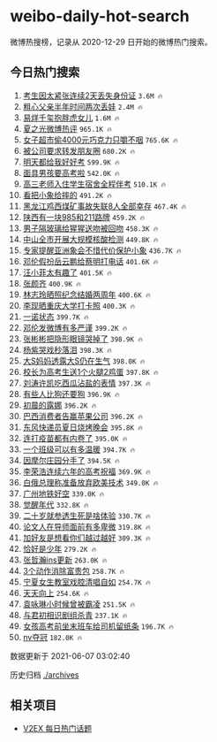 # weibo-daily-hot-search

微博热搜榜，记录从 2020-12-29 日开始的微博热门搜索。

## 今日热门搜索

<!-- BEGIN -->

1. [考生因太紧张连续2天丢失身份证](https://s.weibo.com/weibo?q=%23%E8%80%83%E7%94%9F%E5%9B%A0%E5%A4%AA%E7%B4%A7%E5%BC%A0%E8%BF%9E%E7%BB%AD2%E5%A4%A9%E4%B8%A2%E5%A4%B1%E8%BA%AB%E4%BB%BD%E8%AF%81%23&Refer=top) `3.6M 🔥`
1. [粗心父亲半年时间两次丢娃](https://s.weibo.com/weibo?q=%23%E7%B2%97%E5%BF%83%E7%88%B6%E4%BA%B2%E5%8D%8A%E5%B9%B4%E6%97%B6%E9%97%B4%E4%B8%A4%E6%AC%A1%E4%B8%A2%E5%A8%83%23&Refer=top) `2.4M 🔥`
1. [易烊千玺抱胖虎女儿](https://s.weibo.com/weibo?q=%23%E6%98%93%E7%83%8A%E5%8D%83%E7%8E%BA%E6%8A%B1%E8%83%96%E8%99%8E%E5%A5%B3%E5%84%BF%23&Refer=top) `1.6M 🔥`
1. [夏之光微博热评](https://s.weibo.com/weibo?q=%23%E5%A4%8F%E4%B9%8B%E5%85%89%E5%BE%AE%E5%8D%9A%E7%83%AD%E8%AF%84%23&Refer=top) `965.1K 🔥`
1. [女子超市偷4000元巧克力只嚼不咽](https://s.weibo.com/weibo?q=%23%E5%A5%B3%E5%AD%90%E8%B6%85%E5%B8%82%E5%81%B74000%E5%85%83%E5%B7%A7%E5%85%8B%E5%8A%9B%E5%8F%AA%E5%9A%BC%E4%B8%8D%E5%92%BD%23&Refer=top) `765.6K 🔥`
1. [被公司要求转发朋友圈](https://s.weibo.com/weibo?q=%23%E8%A2%AB%E5%85%AC%E5%8F%B8%E8%A6%81%E6%B1%82%E8%BD%AC%E5%8F%91%E6%9C%8B%E5%8F%8B%E5%9C%88%23&Refer=top) `680.2K 🔥`
1. [明天都给我好好考](https://s.weibo.com/weibo?q=%23%E6%98%8E%E5%A4%A9%E9%83%BD%E7%BB%99%E6%88%91%E5%A5%BD%E5%A5%BD%E8%80%83%23&Refer=top) `599.9K 🔥`
1. [面具男孩要高考啦](https://s.weibo.com/weibo?q=%23%E9%9D%A2%E5%85%B7%E7%94%B7%E5%AD%A9%E8%A6%81%E9%AB%98%E8%80%83%E5%95%A6%23&Refer=top) `542.0K 🔥`
1. [高三老师入住学生宿舍全程伴考](https://s.weibo.com/weibo?q=%23%E9%AB%98%E4%B8%89%E8%80%81%E5%B8%88%E5%85%A5%E4%BD%8F%E5%AD%A6%E7%94%9F%E5%AE%BF%E8%88%8D%E5%85%A8%E7%A8%8B%E4%BC%B4%E8%80%83%23&Refer=top) `510.1K 🔥`
1. [看把小象给摔的](https://s.weibo.com/weibo?q=%23%E7%9C%8B%E6%8A%8A%E5%B0%8F%E8%B1%A1%E7%BB%99%E6%91%94%E7%9A%84%23&Refer=top) `491.2K 🔥`
1. [黑龙江鸡西煤矿事故失联8人全部幸存](https://s.weibo.com/weibo?q=%23%E9%BB%91%E9%BE%99%E6%B1%9F%E9%B8%A1%E8%A5%BF%E7%85%A4%E7%9F%BF%E4%BA%8B%E6%95%85%E5%A4%B1%E8%81%948%E4%BA%BA%E5%85%A8%E9%83%A8%E5%B9%B8%E5%AD%98%23&Refer=top) `467.4K 🔥`
1. [陕西有一块985和211路牌](https://s.weibo.com/weibo?q=%23%E9%99%95%E8%A5%BF%E6%9C%89%E4%B8%80%E5%9D%97985%E5%92%8C211%E8%B7%AF%E7%89%8C%23&Refer=top) `459.2K 🔥`
1. [男子隔玻璃给猩猩送吻被回吻](https://s.weibo.com/weibo?q=%23%E7%94%B7%E5%AD%90%E9%9A%94%E7%8E%BB%E7%92%83%E7%BB%99%E7%8C%A9%E7%8C%A9%E9%80%81%E5%90%BB%E8%A2%AB%E5%9B%9E%E5%90%BB%23&Refer=top) `458.3K 🔥`
1. [中山全市开展大规模核酸检测](https://s.weibo.com/weibo?q=%23%E4%B8%AD%E5%B1%B1%E5%85%A8%E5%B8%82%E5%BC%80%E5%B1%95%E5%A4%A7%E8%A7%84%E6%A8%A1%E6%A0%B8%E9%85%B8%E6%A3%80%E6%B5%8B%23&Refer=top) `449.8K 🔥`
1. [专家提醒亚洲象会不惜代价保护小象](https://s.weibo.com/weibo?q=%E4%B8%93%E5%AE%B6%E6%8F%90%E9%86%92%E4%BA%9A%E6%B4%B2%E8%B1%A1%E4%BC%9A%E4%B8%8D%E6%83%9C%E4%BB%A3%E4%BB%B7%E4%BF%9D%E6%8A%A4%E5%B0%8F%E8%B1%A1&Refer=top) `436.7K 🔥`
1. [邓伦假扮岳云鹏给蔡明打电话](https://s.weibo.com/weibo?q=%23%E9%82%93%E4%BC%A6%E5%81%87%E6%89%AE%E5%B2%B3%E4%BA%91%E9%B9%8F%E7%BB%99%E8%94%A1%E6%98%8E%E6%89%93%E7%94%B5%E8%AF%9D%23&Refer=top) `401.6K 🔥`
1. [汪小菲太有趣了](https://s.weibo.com/weibo?q=%23%E6%B1%AA%E5%B0%8F%E8%8F%B2%E5%A4%AA%E6%9C%89%E8%B6%A3%E4%BA%86%23&Refer=top) `401.5K 🔥`
1. [张颜齐](https://s.weibo.com/weibo?q=%E5%BC%A0%E9%A2%9C%E9%BD%90&Refer=top) `400.9K 🔥`
1. [林志玲晒照纪念结婚两周年](https://s.weibo.com/weibo?q=%23%E6%9E%97%E5%BF%97%E7%8E%B2%E6%99%92%E7%85%A7%E7%BA%AA%E5%BF%B5%E7%BB%93%E5%A9%9A%E4%B8%A4%E5%91%A8%E5%B9%B4%23&Refer=top) `400.6K 🔥`
1. [李现晒重庆大学打卡照](https://s.weibo.com/weibo?q=%23%E6%9D%8E%E7%8E%B0%E6%99%92%E9%87%8D%E5%BA%86%E5%A4%A7%E5%AD%A6%E6%89%93%E5%8D%A1%E7%85%A7%23&Refer=top) `400.3K 🔥`
1. [一诺状态](https://s.weibo.com/weibo?q=%23%E4%B8%80%E8%AF%BA%E7%8A%B6%E6%80%81%23&Refer=top) `399.7K 🔥`
1. [邓伦发微博有多严谨](https://s.weibo.com/weibo?q=%23%E9%82%93%E4%BC%A6%E5%8F%91%E5%BE%AE%E5%8D%9A%E6%9C%89%E5%A4%9A%E4%B8%A5%E8%B0%A8%23&Refer=top) `399.2K 🔥`
1. [张彬彬把隐形眼镜哭掉了](https://s.weibo.com/weibo?q=%23%E5%BC%A0%E5%BD%AC%E5%BD%AC%E6%8A%8A%E9%9A%90%E5%BD%A2%E7%9C%BC%E9%95%9C%E5%93%AD%E6%8E%89%E4%BA%86%23&Refer=top) `398.9K 🔥`
1. [杨紫哭戏秒落泪](https://s.weibo.com/weibo?q=%23%E6%9D%A8%E7%B4%AB%E5%93%AD%E6%88%8F%E7%A7%92%E8%90%BD%E6%B3%AA%23&Refer=top) `398.3K 🔥`
1. [大S妈妈透露大S仍在生气](https://s.weibo.com/weibo?q=%23%E5%A4%A7S%E5%A6%88%E5%A6%88%E9%80%8F%E9%9C%B2%E5%A4%A7S%E4%BB%8D%E5%9C%A8%E7%94%9F%E6%B0%94%23&Refer=top) `398.0K 🔥`
1. [校长为高考生送1个火腿2鸡蛋](https://s.weibo.com/weibo?q=%23%E6%A0%A1%E9%95%BF%E4%B8%BA%E9%AB%98%E8%80%83%E7%94%9F%E9%80%811%E4%B8%AA%E7%81%AB%E8%85%BF2%E9%B8%A1%E8%9B%8B%23&Refer=top) `397.8K 🔥`
1. [刘涛许凯吃西瓜沾盐的表情](https://s.weibo.com/weibo?q=%23%E5%88%98%E6%B6%9B%E8%AE%B8%E5%87%AF%E5%90%83%E8%A5%BF%E7%93%9C%E6%B2%BE%E7%9B%90%E7%9A%84%E8%A1%A8%E6%83%85%23&Refer=top) `397.3K 🔥`
1. [有些人比狗还要狗](https://s.weibo.com/weibo?q=%23%E6%9C%89%E4%BA%9B%E4%BA%BA%E6%AF%94%E7%8B%97%E8%BF%98%E8%A6%81%E7%8B%97%23&Refer=top) `396.9K 🔥`
1. [初晨的露娜](https://s.weibo.com/weibo?q=%23%E5%88%9D%E6%99%A8%E7%9A%84%E9%9C%B2%E5%A8%9C%23&Refer=top) `396.2K 🔥`
1. [巴西消费者告赢苹果公司](https://s.weibo.com/weibo?q=%23%E5%B7%B4%E8%A5%BF%E6%B6%88%E8%B4%B9%E8%80%85%E5%91%8A%E8%B5%A2%E8%8B%B9%E6%9E%9C%E5%85%AC%E5%8F%B8%23&Refer=top) `396.2K 🔥`
1. [东风快递员夏日烧烤晚会](https://s.weibo.com/weibo?q=%23%E4%B8%9C%E9%A3%8E%E5%BF%AB%E9%80%92%E5%91%98%E5%A4%8F%E6%97%A5%E7%83%A7%E7%83%A4%E6%99%9A%E4%BC%9A%23&Refer=top) `395.8K 🔥`
1. [连打疫苗都有内卷了](https://s.weibo.com/weibo?q=%23%E8%BF%9E%E6%89%93%E7%96%AB%E8%8B%97%E9%83%BD%E6%9C%89%E5%86%85%E5%8D%B7%E4%BA%86%23&Refer=top) `395.0K 🔥`
1. [一个班级可以有多温暖](https://s.weibo.com/weibo?q=%23%E4%B8%80%E4%B8%AA%E7%8F%AD%E7%BA%A7%E5%8F%AF%E4%BB%A5%E6%9C%89%E5%A4%9A%E6%B8%A9%E6%9A%96%23&Refer=top) `394.7K 🔥`
1. [因摩尔庄园分手了](https://s.weibo.com/weibo?q=%23%E5%9B%A0%E6%91%A9%E5%B0%94%E5%BA%84%E5%9B%AD%E5%88%86%E6%89%8B%E4%BA%86%23&Refer=top) `394.5K 🔥`
1. [李荣浩连续六年的高考祝福](https://s.weibo.com/weibo?q=%23%E6%9D%8E%E8%8D%A3%E6%B5%A9%E8%BF%9E%E7%BB%AD%E5%85%AD%E5%B9%B4%E7%9A%84%E9%AB%98%E8%80%83%E7%A5%9D%E7%A6%8F%23&Refer=top) `369.9K 🔥`
1. [白俄总理称准备放弃欧美技术](https://s.weibo.com/weibo?q=%23%E7%99%BD%E4%BF%84%E6%80%BB%E7%90%86%E7%A7%B0%E5%87%86%E5%A4%87%E6%94%BE%E5%BC%83%E6%AC%A7%E7%BE%8E%E6%8A%80%E6%9C%AF%23&Refer=top) `349.0K 🔥`
1. [广州地铁好空](https://s.weibo.com/weibo?q=%23%E5%B9%BF%E5%B7%9E%E5%9C%B0%E9%93%81%E5%A5%BD%E7%A9%BA%23&Refer=top) `339.0K 🔥`
1. [觉醒年代](https://s.weibo.com/weibo?q=%E8%A7%89%E9%86%92%E5%B9%B4%E4%BB%A3&Refer=top) `332.8K 🔥`
1. [二十岁就参透生死是啥体验](https://s.weibo.com/weibo?q=%23%E4%BA%8C%E5%8D%81%E5%B2%81%E5%B0%B1%E5%8F%82%E9%80%8F%E7%94%9F%E6%AD%BB%E6%98%AF%E5%95%A5%E4%BD%93%E9%AA%8C%23&Refer=top) `330.7K 🔥`
1. [论文人在导师面前有多卑微](https://s.weibo.com/weibo?q=%23%E8%AE%BA%E6%96%87%E4%BA%BA%E5%9C%A8%E5%AF%BC%E5%B8%88%E9%9D%A2%E5%89%8D%E6%9C%89%E5%A4%9A%E5%8D%91%E5%BE%AE%23&Refer=top) `319.8K 🔥`
1. [加好友是想看你们越过越好](https://s.weibo.com/weibo?q=%23%E5%8A%A0%E5%A5%BD%E5%8F%8B%E6%98%AF%E6%83%B3%E7%9C%8B%E4%BD%A0%E4%BB%AC%E8%B6%8A%E8%BF%87%E8%B6%8A%E5%A5%BD%23&Refer=top) `309.3K 🔥`
1. [恰好是少年](https://s.weibo.com/weibo?q=%E6%81%B0%E5%A5%BD%E6%98%AF%E5%B0%91%E5%B9%B4&Refer=top) `279.2K 🔥`
1. [张哲瀚ins更新](https://s.weibo.com/weibo?q=%23%E5%BC%A0%E5%93%B2%E7%80%9Ains%E6%9B%B4%E6%96%B0%23&Refer=top) `263.0K 🔥`
1. [3个动作消除富贵包](https://s.weibo.com/weibo?q=%233%E4%B8%AA%E5%8A%A8%E4%BD%9C%E6%B6%88%E9%99%A4%E5%AF%8C%E8%B4%B5%E5%8C%85%23&Refer=top) `258.7K 🔥`
1. [宁夏女生教室戏腔清唱自如](https://s.weibo.com/weibo?q=%23%E5%AE%81%E5%A4%8F%E5%A5%B3%E7%94%9F%E6%95%99%E5%AE%A4%E6%88%8F%E8%85%94%E6%B8%85%E5%94%B1%E8%87%AA%E5%A6%82%23&Refer=top) `254.7K 🔥`
1. [天天向上](https://s.weibo.com/weibo?q=%E5%A4%A9%E5%A4%A9%E5%90%91%E4%B8%8A&Refer=top) `254.6K 🔥`
1. [袁咏琳小时候曾被霸凌](https://s.weibo.com/weibo?q=%E8%A2%81%E5%92%8F%E7%90%B3%E5%B0%8F%E6%97%B6%E5%80%99%E6%9B%BE%E8%A2%AB%E9%9C%B8%E5%87%8C&Refer=top) `251.5K 🔥`
1. [与君初相识剧组杀青](https://s.weibo.com/weibo?q=%23%E4%B8%8E%E5%90%9B%E5%88%9D%E7%9B%B8%E8%AF%86%E5%89%A7%E7%BB%84%E6%9D%80%E9%9D%92%23&Refer=top) `237.1K 🔥`
1. [女孩高考前坐末班车给司机留纸条](https://s.weibo.com/weibo?q=%23%E5%A5%B3%E5%AD%A9%E9%AB%98%E8%80%83%E5%89%8D%E5%9D%90%E6%9C%AB%E7%8F%AD%E8%BD%A6%E7%BB%99%E5%8F%B8%E6%9C%BA%E7%95%99%E7%BA%B8%E6%9D%A1%23&Refer=top) `196.7K 🔥`
1. [nv夺冠](https://s.weibo.com/weibo?q=%23nv%E5%A4%BA%E5%86%A0%23&Refer=top) `182.0K 🔥`

数据更新于 2021-06-07 03:02:40

<!-- END -->

历史归档 [./archives](./archives)

## 相关项目

- [V2EX 每日热门话题](https://github.com/boojack/v2ex-daily-hot-topic)
